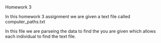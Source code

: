 Homework 3

In this homework 3 assignment we are given a text file called computer_paths.txt 

In this file we are parseing the data to find the you are given which allows each individual to find the text file.